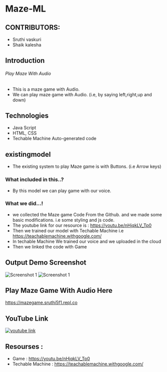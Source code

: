 # Maze-ML

## CONTRIBUTORS:
- Sruthi vaskuri 
- Shaik kalesha

## Introduction 
###### Play Maze With Audio
- This is a maze game with Audio.
- We can play maze game with Audio. (i.e, by saying left,right,up and down)


	
## Technologies
- Java Script
- HTML, CSS
- Techable Machine Auto-generated code
	

## existingmodel
 - The existing system to play Maze game is with Buttons. (i.e Arrow keys)
   
### What included in this..? 
 - By this model we can play game with our voice. 
      
### What we did...!
  - we collected the Maze game Code From the Github. and we made some basic modifications. i.e some styling and js code.
  - The youtube link for our resource is : https://youtu.be/nHjqkLV_Tp0
  - Then we trained our model with Techable Machine i.e https://teachablemachine.withgoogle.com/
  - In techable Machine We trained our voice and we uploaded in the cloud 
  - Then we linked the code with Game
 
 
## Output Demo Screenshot
![Screenshot 1](https://raw.githubusercontent.com/sruthi-vaskuri/Maze-ML/main/ml1-2.PNG)
![Screenshot 1](https://raw.githubusercontent.com/sruthi-vaskuri/Maze-ML/main/ml1-1.PNG)

## Play Maze Game With Audio Here 
https://mazegame.sruthi5f1.repl.co

## YouTube Link
[![youtube link](https://img.youtube.com/vi/xlW392nedMk/0.jpg)](https://youtu.be/xlW392nedMk)

## Resourses :
- Game : https://youtu.be/nHjqkLV_Tp0
- Techable Machine : https://teachablemachine.withgoogle.com/


